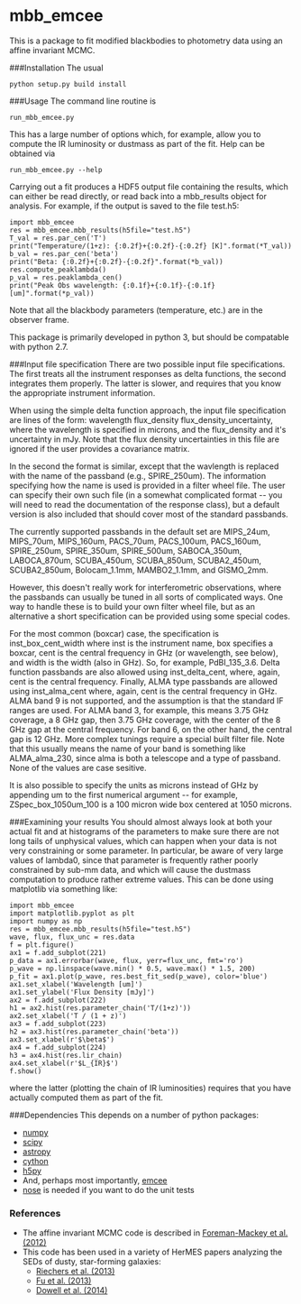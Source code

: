 mbb_emcee
========================

This is a package to fit modified blackbodies to photometry
data using an affine invariant MCMC.

###Installation
The usual

	python setup.py build install

###Usage
The command line routine is

	run_mbb_emcee.py

This has a large number of options which, for example, allow you to compute
the IR luminosity or dustmass as part of the fit.  Help can be obtained via

	run_mbb_emcee.py --help

Carrying out a fit produces a HDF5 output file containing the results,
which can either be read directly, or read back into a mbb_results
object for analysis.  For example, if the output is saved to
the file test.h5:

	import mbb_emcee
	res = mbb_emcee.mbb_results(h5file="test.h5")
	T_val = res.par_cen('T')
	print("Temperature/(1+z): {:0.2f}+{:0.2f}-{:0.2f} [K]".format(*T_val))
	b_val = res.par_cen('beta')
	print("Beta: {:0.2f}+{:0.2f}-{:0.2f}".format(*b_val))
	res.compute_peaklambda()
	p_val = res.peaklambda_cen()
	print("Peak Obs wavelength: {:0.1f}+{:0.1f}-{:0.1f} [um]".format(*p_val))

Note that all the blackbody parameters (temperature, etc.) are 
in the observer frame.  

This package is primarily developed in python 3, but should be
compatable with python 2.7.

###Input file specification
There are two possible input file specifications.  The first treats
all the instrument responses as delta functions, the second integrates
them properly.  The latter is slower, and requires that you know the
appropriate instrument information.

When using the simple delta function approach, the input file specification
are lines of the form: wavelength flux_density flux_density_uncertainty,
where the wavelength is specified in microns, and the flux_density and
it's uncertainty in mJy.  Note that the flux density uncertainties 
in this file are ignored if the user provides a covariance matrix.

In the second the format is similar, except that the wavlength is
replaced with the name of the passband (e.g., SPIRE_250um).  The
information specifying how the name is used is provided in a filter
wheel file.  The user can specify their own such file (in a somewhat
complicated format -- you will need to read the documentation of the
response class), but a default version is also included that should cover
most of the standard passbands.  

The currently supported passbands in the default set are MIPS_24um,
MIPS_70um, MIPS_160um, PACS_70um, PACS_100um, PACS_160um, SPIRE_250um,
SPIRE_350um, SPIRE_500um, SABOCA_350um, LABOCA_870um, SCUBA_450um,
SCUBA_850um, SCUBA2_450um, SCUBA2_850um, Bolocam_1.1mm, MAMBO2_1.1mm, 
and GISMO_2mm.

However, this doesn't really work for interferometric observations,
where the passbands can usually be tuned in all sorts of complicated
ways.  One way to handle these is to build your own filter wheel file,
but as an alternative a short specification can be provided using some
special codes.

For the most common (boxcar) case, the specification is
inst_box_cent_width where inst is the instrument name, box specifies a
boxcar, cent is the central frequency in GHz (or wavelength, see
below), and width is the width (also in GHz).  So, for example,
PdBI_135_3.6. Delta function passbands are also allowed using
inst_delta_cent, where, again, cent is the central frequency.
Finally, ALMA type passbands are allowed using inst_alma_cent where, again,
cent is the central frequency in GHz.  ALMA band 9 is not supported,
and the assumption is that the standard IF ranges are used.  For ALMA band
3, for example, this means 3.75 GHz coverage, a 8 GHz gap, then 3.75
GHz coverage, with the center of the 8 GHz gap at the central
frequency.  For band 6, on the other hand, the central gap is 12 GHz.
More complex tunings require a special built filter file.  Note that
this usually means the name of your band is something like ALMA_alma_230,
since alma is both a telescope and a type of passband.  None of the values
are case sesitive.

It is also possible to specify the units as microns instead of GHz by
appending um to the first numerical argument -- for example,
ZSpec_box_1050um_100 is a 100 micron wide box centered at 1050 microns.

###Examining your results
You should almost always look at both your actual fit and at
histograms of the parameters to make sure there are not long tails of
unphysical values, which can happen when your data is not very
constraining or some parameter.  In particular, be aware of very large
values of lambda0, since that parameter is frequently rather poorly
constrained by sub-mm data, and which will cause the dustmass
computation to produce rather extreme values.  This can be done using
matplotlib via something like:

    import mbb_emcee
    import matplotlib.pyplot as plt
    import numpy as np
    res = mbb_emcee.mbb_results(h5file="test.h5")
    wave, flux, flux_unc = res.data
    f = plt.figure()
    ax1 = f.add_subplot(221)
    p_data = ax1.errorbar(wave, flux, yerr=flux_unc, fmt='ro')
    p_wave = np.linspace(wave.min() * 0.5, wave.max() * 1.5, 200)
    p_fit = ax1.plot(p_wave, res.best_fit_sed(p_wave), color='blue')
    ax1.set_xlabel('Wavelength [um]')
    ax1.set_ylabel('Flux Density [mJy]')
    ax2 = f.add_subplot(222)
    h1 = ax2.hist(res.parameter_chain('T/(1+z)'))
    ax2.set_xlabel('T / (1 + z)')
    ax3 = f.add_subplot(223)
    h2 = ax3.hist(res.parameter_chain('beta'))
    ax3.set_xlabel(r'$\beta$')
    ax4 = f.add_subplot(224)
    h3 = ax4.hist(res.lir_chain)
    ax4.set_xlabel(r'$L_{IR}$')
    f.show()

where the latter (plotting the chain of IR luminosities) requires that
you have actually computed them as part of the fit.
    
###Dependencies
This depends on a number of python packages:
* [numpy](http://numpy.scipy.org/)
* [scipy](http://numpy.scipy.org/)
* [astropy](http://www.astropy.org/)
* [cython](http://cython.org/)
* [h5py](http://www.h5py.org/)
* And, perhaps most importantly, [emcee](http://dan.iel.fm/emcee/)
* [nose](https://nose.readthedocs.org/en/latest/) is needed if you
  want to do the unit tests

### References
* The affine invariant MCMC code is described in
  [Foreman-Mackey et al. (2012)](http://http://arxiv.org/abs/1202.3665)
* This code has been used in a variety of HerMES papers analyzing
  the SEDs of dusty, star-forming galaxies:
  * [Riechers et al. (2013)](http://dx.doi.org/10.1038/nature12050)
  * [Fu et al. (2013)](http://dx.doi.org/10.1038/nature12184)
  * [Dowell et al. (2014)](http://dx.doi.org/10.1088/0004-637X/780/1/75)
